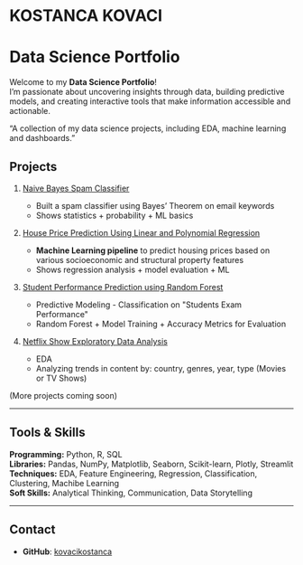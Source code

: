 # KOSTANCA KOVACI
# Data Science Portfolio

Welcome to my **Data Science Portfolio**!  
I’m passionate about uncovering insights through data, building predictive models, and creating interactive tools that make information accessible and actionable.

“A collection of my data science projects, including EDA, machine learning and dashboards.”

## Projects

1. [Naive Bayes Spam Classifier](./naive-bayes-spam-classifier/README.md)  
   - Built a spam classifier using Bayes’ Theorem on email keywords  
   - Shows statistics + probability + ML basics

2. [House Price Prediction Using Linear and Polynomial Regression](./house-price-prediction/README.md)
   - **Machine Learning pipeline** to predict housing prices based on various socioeconomic and structural property features
   - Shows regression analysis + model evaluation + ML
  
3. [Student Performance Prediction using Random Forest](./Student_Performance_using_RandomForest/README.md)
   -  Predictive Modeling - Classification on "Students Exam Performance"
   -  Random Forest + Model Training + Accuracy Metrics for Evaluation

4. [Netflix Show Exploratory Data Analysis](./Netflix-Show-EDA/README.md)
   - EDA
   - Analyzing trends in content by: country, genres, year, type (Movies or TV Shows)
  

(More projects coming soon)

---

## Tools & Skills  
**Programming:** Python, R, SQL  
**Libraries:** Pandas, NumPy, Matplotlib, Seaborn, Scikit-learn, Plotly, Streamlit  
**Techniques:** EDA, Feature Engineering, Regression, Classification, Clustering, Machibe Learning  
**Soft Skills:** Analytical Thinking, Communication, Data Storytelling  

---

## Contact  
- **GitHub**: [kovacikostanca](https://github.com/kovacikostanca)  
